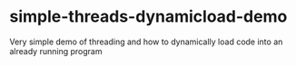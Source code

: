 # simple-threads-dynamicload-demo
Very simple demo of threading and how to dynamically load code into an already running program
